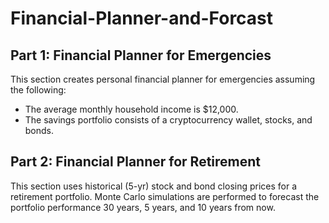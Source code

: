 # Financial-Planner-and-Forcast
## Part 1: Financial Planner for Emergencies
This section creates personal financial planner for emergencies assuming the following:
* The average monthly household income is $12,000.
* The savings portfolio consists of a cryptocurrency wallet, stocks, and bonds.
## Part 2: Financial Planner for Retirement
This section uses historical (5-yr) stock and bond closing prices for a retirement portfolio. Monte Carlo simulations are performed to forecast the portfolio performance 30 years, 5 years, and 10 years from now. 
